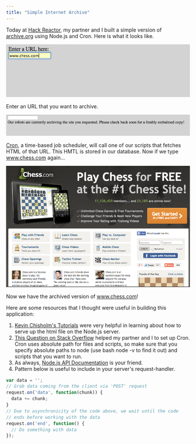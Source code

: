 ```yaml
---
title: "Simple Internet Archive"
---
```


Today at [Hack Reactor](http://hackreactor.com/), my partner and I built a simple
version of [archive.org](https://archive.org/) using Node.js and Cron. Here is
what it looks like.

![Enter URL](../images/internet-archive1.png)

Enter an URL that you want to archive.

![Robot](../images/internet-archive2.png)

[Cron](http://en.wikipedia.org/wiki/Cron), a time-based job scheduler, will call
one of our scripts that fetches HTML of that URL. This HMTL is stored
in our database. Now if we type www.chess.com again...

![Snapshot](../images/internet-archive3.png)

Now we have the archived version of www.chess.com!

Here are some resources that I thought were useful in building this application:

1. [Kevin Chisholm's Tutorials](http://blog.kevinchisholm.com/javascript/node-js/making-a-simple-http-server-with-node-js-part-iv/) were very helpful in learning about how to serve up the html file on the Node.js server.
2. [This Question on Stack Overflow](http://stackoverflow.com/questions/5849402/how-can-you-execute-a-node-js-script-via-a-cron-job) helped
my partner and I to set up Cron. Cron uses absolute path for files and scripts, so make sure that you specify
absolute paths to node (use bash node -v to find it out) and scripts that you want to run.
3. As always, [Node.js API Documentation](http://nodejs.org/api/) is your friend.
4. Pattern below is useful to include in your server's request-handler.

```js
var data = '';
// Grab data coming from the client via 'POST' request
request.on('data', function(chunk)) {
  data += chunk;
}
// Due to asynchronicity of the code above, we wait until the code
// ends before working with the data
request.on('end', function() {
  // Do something with data
});
```
